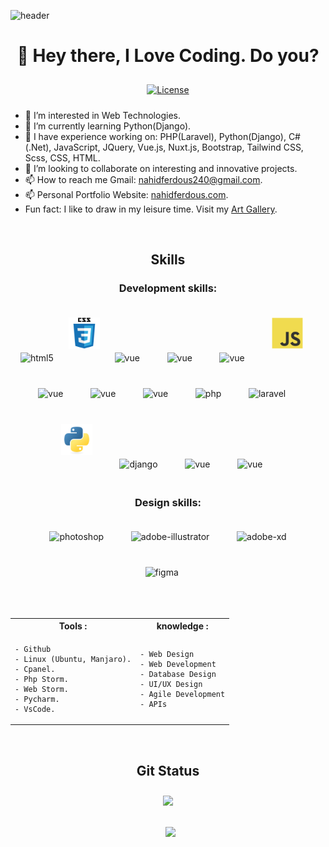 ![header](https://capsule-render.vercel.app/api?type=waving&color=auto&height=300&section=header&text=Nahid%20Ferdous&fontSize=80&animation=fadeIn&fontAlignY=38&desc=A%20Passionate%20Full-Stack%20Web%20Developer.&descAlignY=51&descAlign=62)
<h1 align="center">
    👋 Hey there, I Love Coding. Do you?
</h1>

<p align="center">
    <a href="https://komarev.com/ghpvc/?username=nahidnfr123&color=ff69b4&style=flat&label=VIEWS">
    <img hspace="10" vspace="10" src="https://komarev.com/ghpvc/?username=nahidnfr123&color=ff69b4&style=flat&label=VIEWS" alt="License">
    </a>
</p>

[comment]: <> (<div style="margin-bottom: 30px; color: dodgerblue;">)

[comment]: <> (    <h3 align="center" style="line-height: 4px !important;">)

[comment]: <> (        I am a Full-Stack Web Developer.)

[comment]: <> (    </h3>)

[comment]: <> (</div>)

[comment]: <> (<hr style="margin-bottom: 30px; background-color: #4a5568">)

- 🌱 I’m interested in Web Technologies.
- 🌱 I’m currently learning Python(Django).
- 🌱 I have experience working on: PHP(Laravel), Python(Django), C#(.Net), JavaScript, JQuery, Vue.js, Nuxt.js, Bootstrap, Tailwind CSS, Scss, CSS, HTML.
- 💞️ I’m looking to collaborate on interesting and innovative projects.
- 📫 How to reach me Gmail: nahidferdous240@gmail.com.
- 📫 Personal Portfolio Website: [nahidferdous.com](https://www.nahidferdous.com "Nahid Ferdous").
- Fun fact: I like to draw in my leisure time. Visit my [Art Gallery](https://nahidferdous.com/art_gallery "Nahid's ART Gallery").

[comment]: <> (![myimg]&#40;https://cdn.worldvectorlogo.com/logos/html5.svg&#41;)

<br>
<h2 align="center">Skills</h2>
<h3 align="center">Development skills:</h3>
<p align="center">
    <img hspace="10" vspace="20" src="https://cdn.worldvectorlogo.com/logos/html5.svg" alt="html5" width="50" height="50"/>
    <img hspace="10" vspace="20" src="https://raw.githubusercontent.com/devicons/devicon/master/icons/css3/css3-original-wordmark.svg" alt="css3" width="50" height="50"/>
    <img hspace="10" vspace="20" src="https://cdn.worldvectorlogo.com/logos/sass-1.svg" alt="vue" width="50" height="50"/> 
    &nbsp;&nbsp;&nbsp;&nbsp;
    <img hspace="10" vspace="20" src="https://cdn.worldvectorlogo.com/logos/bootstrap-4.svg" alt="vue" width="50" height="50"/> 
    &nbsp;&nbsp;&nbsp;&nbsp;
    <img hspace="10" vspace="20" src="https://cdn.worldvectorlogo.com/logos/tailwind-css-2.svg" alt="vue" width="50" height="50"/> 
    &nbsp;&nbsp;&nbsp;&nbsp;
    <img hspace="10" vspace="20" src="https://raw.githubusercontent.com/devicons/devicon/master/icons/javascript/javascript-original.svg" alt="javascript" width="50" height="50"/> 
    &nbsp;&nbsp;&nbsp;&nbsp;
    <img hspace="10" vspace="20" src="https://cdn.worldvectorlogo.com/logos/jquery-1.svg" alt="vue" width="50" height="50"/> 
    &nbsp;&nbsp;&nbsp;&nbsp;
    <img hspace="10" vspace="20" src="https://cdn.worldvectorlogo.com/logos/vue-js-1.svg" alt="vue" width="50" height="50"/> 
    &nbsp;&nbsp;&nbsp;&nbsp;
    <img hspace="10" vspace="20" src="https://nuxtjs.org/logos/nuxt.svg" alt="vue" width="50" height="50"/> 
    &nbsp;&nbsp;&nbsp;&nbsp;
    <img hspace="10" vspace="20" src="https://cdn.worldvectorlogo.com/logos/php-1.svg" alt="php" width="50" style="max-height: 50px;"/> 
    &nbsp;&nbsp;&nbsp;&nbsp;
    <img hspace="10" vspace="20" src="https://cdn.worldvectorlogo.com/logos/laravel-2.svg" alt="laravel" width="50" height="50"/> 
    &nbsp;&nbsp;&nbsp;&nbsp;
    <img hspace="10" vspace="20" src="https://raw.githubusercontent.com/devicons/devicon/master/icons/python/python-original.svg" alt="python" width="50" height="50"/> 
    &nbsp;&nbsp;&nbsp;&nbsp;
    <img hspace="10" vspace="20" src="https://cdn.worldvectorlogo.com/logos/django.svg" alt="django" width="50" height="50"/> 
    &nbsp;&nbsp;&nbsp;&nbsp;
    <img hspace="10" vspace="20" src="https://cdn.worldvectorlogo.com/logos/mysql-3.svg" alt="vue" width="50" height="50"/> 
    &nbsp;&nbsp;&nbsp;&nbsp;
    <img hspace="10" vspace="20" src="https://cdn.worldvectorlogo.com/logos/postgresql.svg" alt="vue" width="50" height="50"/> 
    &nbsp;&nbsp;&nbsp;&nbsp;
</p>
<h3 align="center">Design skills:</h3>
<p align="center">
    &nbsp;&nbsp;&nbsp;&nbsp;
    <img hspace="10" vspace="20" src="https://cdn.worldvectorlogo.com/logos/photoshop-cc-4.svg" alt="photoshop" width="50" height="50"/> 
    &nbsp;&nbsp;&nbsp;&nbsp;
    <img hspace="10" vspace="20" src="https://cdn.worldvectorlogo.com/logos/adobe-illustrator-cc.svg" alt="adobe-illustrator" width="50" height="50"/> 
    &nbsp;&nbsp;&nbsp;&nbsp;
    <img hspace="10" vspace="20" src="https://cdn.worldvectorlogo.com/logos/adobe-xd-1.svg" alt="adobe-xd" width="50" height="50"/> 
    &nbsp;&nbsp;&nbsp;&nbsp;
    <img hspace="10" vspace="20" src="https://cdn.worldvectorlogo.com/logos/figma-1.svg" alt="figma" width="50" height="50"/> 
    &nbsp;&nbsp;&nbsp;&nbsp;
</p>

[comment]: <> (|Tools|Knowledge|)

[comment]: <> (|:---|:---|)

[comment]: <> (|Github| Web Design|)

[comment]: <> (|linux| Web Development|)

[comment]: <> (<h3 align="left">Tools:</h3>)

<br>

<table align="center">
  <tr>
    <th>Tools : </th>
    <th>knowledge : </th>
  </tr>
  <tr>
    <td>

    - Github
    - Linux (Ubuntu, Manjaro).
    - Cpanel.
    - Php Storm.
    - Web Storm.
    - Pycharm.
    - VsCode.

</td>
    <td>

    - Web Design
    - Web Development
    - Database Design
    - UI/UX Design
    - Agile Development
    - APIs

</td>
  </tr>
</table>

<br>
<h2 align="center">Git Status</h2>

[comment]: <> ([![Top Langs]&#50;https://github-readme-stats.vercel.app/api/top-langs/?username=nahidnfr123&show_icons=true&theme=radical&#41;]&#50;https://github.com/anuraghazra/github-readme-stats&#41;)

[comment]: <> (![Nahid's GitHub stats]&#50;https://github-readme-stats.vercel.app/api?username=nahidnfr123&show_icons=true&theme=radical&#41;)

<p align="center">
<a href="https://github-readme-stats.vercel.app/api/top-langs/?username=nahidnfr123&show_icons=true&theme=radical">
  <img hspace="10" vspace="10" align="center" src="https://github-readme-stats.vercel.app/api/top-langs/?username=nahidnfr123&&layout=compact&show_icons=true&theme=radical" />
</a>
</p>


<p align="center">&nbsp;
<a href="https://github-readme-stats.vercel.app/api?username=nahidnfr123&show_icons=true&theme=radical">
  <img hspace="10" vspace="10" align="center" src="https://github-readme-stats.vercel.app/api?username=nahidnfr123&show_icons=true&theme=radical" />
</a>
</p>
